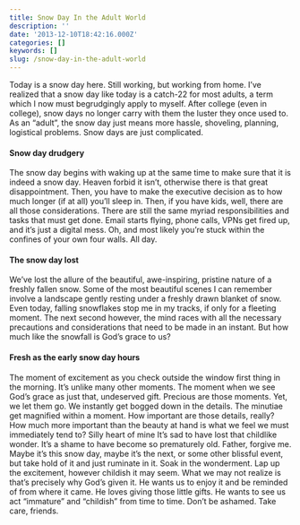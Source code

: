 ```yaml
---
title: Snow Day In the Adult World
description: ''
date: '2013-12-10T18:42:16.000Z'
categories: []
keywords: []
slug: /snow-day-in-the-adult-world
---
```

Today is a snow day here. Still working, but working from home. I’ve realized that a snow day like today is a catch-22 for most adults, a term which I now must begrudgingly apply to myself. After college (even in college), snow days no longer carry with them the luster they once used to. As an “adult”, the snow day just means more hassle, shoveling, planning, logistical problems. Snow days are just complicated.
#### Snow day drudgery
The snow day begins with waking up at the same time to make sure that it is indeed a snow day. Heaven forbid it isn’t, otherwise there is that great disappointment. Then, you have to make the executive decision as to how much longer (if at all) you’ll sleep in. Then, if you have kids, well, there are all those considerations. There are still the same myriad responsibilities and tasks that must get done. Email starts flying, phone calls, VPNs get fired up, and it’s just a digital mess. Oh, and most likely you’re stuck within the confines of your own four walls. All day.
#### The snow day lost
We’ve lost the allure of the beautiful, awe-inspiring, pristine nature of a freshly fallen snow. Some of the most beautiful scenes I can remember involve a landscape gently resting under a freshly drawn blanket of snow. Even today, falling snowflakes stop me in my tracks, if only for a fleeting moment. The next second however, the mind races with all the necessary precautions and considerations that need to be made in an instant. But how much like the snowfall is God’s grace to us?
#### Fresh as the early snow day hours
The moment of excitement as you check outside the window first thing in the morning. It’s unlike many other moments. The moment when we see God’s grace as just that, undeserved gift. Precious are those moments. Yet, we let them go. We instantly get bogged down in the details. The minutiae get magnified within a moment. How important are those details, really? How much more important than the beauty at hand is what we feel we must immediately tend to? Silly heart of mine It’s sad to have lost that childlike wonder. It’s a shame to have become so prematurely old. Father, forgive me.
Maybe it’s this snow day, maybe it’s the next, or some other blissful event, but take hold of it and just ruminate in it. Soak in the wonderment. Lap up the excitement, however childish it may seem. What we may not realize is that’s precisely why God’s given it. He wants us to enjoy it and be reminded of from where it came. He loves giving those little gifts. He wants to see us act “immature” and “childish” from time to time. Don’t be ashamed. Take care, friends.
